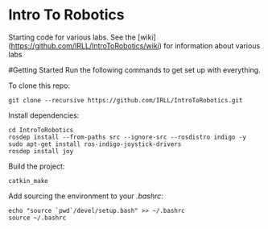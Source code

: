 Intro To Robotics
===========

Starting code for various labs. See the [wiki] (https://github.com/IRLL/IntroToRobotics/wiki) for information about various labs

#Getting Started
Run the following commands to get set up with everything.

To clone this repo:
```
git clone --recursive https://github.com/IRLL/IntroToRobotics.git
```

Install dependencies:
```
cd IntroToRobotics
rosdep install --from-paths src --ignore-src --rosdistro indigo -y
sudo apt-get install ros-indigo-joystick-drivers
rosdep install joy
```

Build the project:
```
catkin_make
```

Add sourcing the environment to your *.bashrc*:
```
echo "source `pwd`/devel/setup.bash" >> ~/.bashrc
source ~/.bashrc
```
